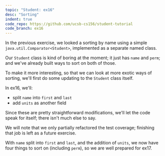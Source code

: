 ```yaml
---
topic: "Student: ex16"
desc: "Sorting"
indent: true
code_repo: https://github.com/ucsb-cs156/student-tutorial
code_branch: ex16
---
```



In the previous exercise, we looked a sorting by name using a simple `java.util.Comparator<Student>`, implemented as a separate named class.

Our `Student` class is kind of boring at the moment; it just has `name` and `perm`; and we've already built ways to sort on both of those.

To make it more interesting, so that we can look at more exotic ways of sorting, we'll first do some updating to the `Student` class itself.

In ex16, we'll:
* split `name` into `first` and `last`
* add `units` as another field

Since these are pretty straightforward modifications, we'll let the code speak for itself; there isn't much else to say.

We will note that we only partially refactored the test coverage; finishing that job is left as a future exercise.

With `name` split into `first` and `last`, and the addition of `units`, we now have four things to sort on (including `perm`), so we
are well prepared for ex17.
